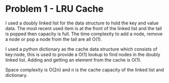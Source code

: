 # Problem 1 - LRU Cache

I used a doubly linked list for the data structure to hold the key and value data. The most recent used item is at the front of the linked list and the tail is popped then capacity is full.  The time complexity to add a node, remove a node or pop a node from the tail are all O(1). 

I used a python dictionary as the cache data structure which consists of key:node, this is used to provide a O(1) lookup to find nodes in the doubly linked list. Adding and getting an element from the cache is O(1).

Space complexity is O(2n) and n is the cache capacity of the linked list and dictionary.

